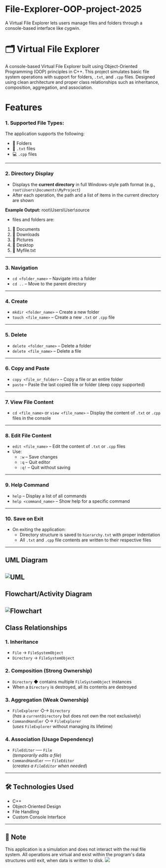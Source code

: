 # File-Explorer-OOP-project-2025
A Virtual File Explorer lets users manage files and folders through a console-based interface like cygwin.

# 🗂️ Virtual File Explorer

A console-based Virtual File Explorer built using Object-Oriented Programming (OOP) principles in C++. This project simulates basic file system operations with support for folders, `.txt`, and `.cpp` files. Designed using clean architecture and proper class relationships such as inheritance, composition, aggregation, and association.

# Features

### 1. Supported File Types:
The application supports the following:
- 📁 Folders
- 📄 `.txt` files
- 💻 `.cpp` files
---
### 2. Directory Display
- Displays the **current directory** in full Windows-style path format (e.g., `root\Users\Documents\MyProject`)
- After each operation, the path and a list of items in the current directory are shown

**Example Output:**
root\Users\User\source
- files and folders are:
1. 📁 Documents
2. 📁 Downloads
3. 📁 Pictures
4. 📁 Desktop
5. 📄 Myfile.txt

---

### 3. Navigation
- `cd <folder_name>` – Navigate into a folder
- `cd ..` – Move to the parent directory

---

### 4. Create
- `mkdir <folder_name>` – Create a new folder
- `touch <file_name>` – Create a new `.txt` or `.cpp` file

---

### 5. Delete
- `delete <folder_name>` – Delete a folder
- `delete <file_name>` – Delete a file

---

### 6. Copy and Paste
- `copy <file_or_folder>` – Copy a file or an entire folder
- `paste` – Paste the last copied file or folder (deep copy supported)

---

### 7. View File Content
- `cd <file_name>` or `view <file_name>` – Display the content of `.txt` or `.cpp` files in the console

---

### 8. Edit File Content
- `edit <file_name>` – Edit the content of `.txt` or `.cpp` files
- Use:
  - `:w` – Save changes
  - `:q` – Quit editor
  - `:q!` – Quit without saving

---

### 9. Help Command
- `help` – Display a list of all commands
- `help <command_name>` – Show help for a specific command

---

### 10. Save on Exit
- On exiting the application:
  - Directory structure is saved to `hierarchy.txt` with proper indentation
  - All `.txt` and `.cpp` file contents are written to their respective files

---
## UML Diagram
![UML](https://github.com/Toheed-Ali/File-Explorer-OOP-project-2025/blob/main/File%20Explorer%20%20UML%20Diagram.png)
---
## Flowchart/Activity Diagram
![Flowchart](https://github.com/Toheed-Ali/File-Explorer-OOP-project-2025/blob/main/Flowchart--Activity%20Diagram.png)
---
## Class Relationships

### 1. Inheritance
- `File` → `FileSystemObject`
- `Directory` → `FileSystemObject`

### 2. Composition (Strong Ownership)
- `Directory` ◆ contains multiple `FileSystemObject` instances
- When a `Directory` is destroyed, all its contents are destroyed

### 3. Aggregation (Weak Ownership)
- `FileExplorer` ◇→ `Directory`  
  (*has* a `currentDirectory` but does not own the root exclusively)
- `CommandHandler` ◇→ `FileExplorer`  
  (*uses* `FileExplorer` without managing its lifetime)

### 4. Association (Usage Dependency)
- `FileEditor` ── `File`  
  (*temporarily edits a file*)
- `CommandHandler` ── `FileEditor`  
  (*creates a `FileEditor` when needed*)

---

## 🛠️ Technologies Used
- C++
- Object-Oriented Design
- File Handling
- Custom Console Interface

---

## 📌 Note
This application is a simulation and does not interact with the real file system. All operations are virtual and exist within the program's data structures until exit, when data is written to disk.
<img src="https://t.bkit.co/w_6835fc6c44aca.gif" />

